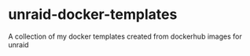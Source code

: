 # unraid-docker-templates
A collection of my docker templates created from dockerhub images for unraid
